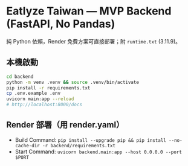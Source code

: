 # Eatlyze Taiwan — MVP Backend (FastAPI, No Pandas)

純 Python 依賴，Render 免費方案可直接部署；附 `runtime.txt` (3.11.9)。

## 本機啟動
```bash
cd backend
python -m venv .venv && source .venv/bin/activate
pip install -r requirements.txt
cp .env.example .env
uvicorn main:app --reload
# http://localhost:8000/docs
```

## Render 部署（用 render.yaml）
- Build Command: `pip install --upgrade pip && pip install --no-cache-dir -r backend/requirements.txt`
- Start Command: `uvicorn backend.main:app --host 0.0.0.0 --port $PORT`
